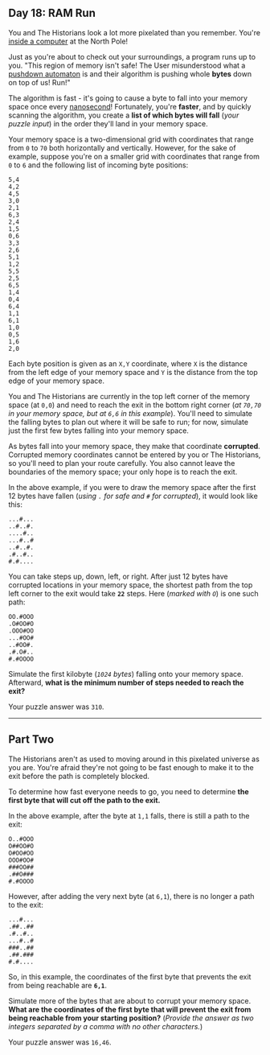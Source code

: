 ## Day 18: RAM Run

You and The Historians look a lot more pixelated than you remember. You're 
[inside a computer](https://adventofcode.com/2017/day/2) at the North Pole!

Just as you're about to check out your surroundings, a program runs up to you. 
"This region of memory isn't safe! The User misunderstood what a 
[pushdown automaton](https://en.wikipedia.org/wiki/Pushdown_automaton) is and their 
algorithm is pushing whole **bytes** down on top of us! Run!"

The algorithm is fast - it's going to cause a byte to fall into your memory space once 
every [nanosecond](https://www.youtube.com/watch?v=9eyFDBPk4Yw)! Fortunately, you're 
**faster**, and by quickly scanning the algorithm, you create a **list of which bytes 
will fall** (_your puzzle input_) in the order they'll land in your memory space.

Your memory space is a two-dimensional grid with coordinates that range from `0` to `70` 
both horizontally and vertically. However, for the sake of example, suppose you're on a 
smaller grid with coordinates that range from `0` to `6` and the following list of 
incoming byte positions:

```
5,4
4,2
4,5
3,0
2,1
6,3
2,4
1,5
0,6
3,3
2,6
5,1
1,2
5,5
2,5
6,5
1,4
0,4
6,4
1,1
6,1
1,0
0,5
1,6
2,0
```

Each byte position is given as an `X,Y` coordinate, where `X` is the distance from the 
left edge of your memory space and `Y` is the distance from the top edge of your memory 
space.

You and The Historians are currently in the top left corner of the memory space 
(at `0,0`) and need to reach the exit in the bottom right corner (_at `70,70` in your 
memory space, but at `6,6` in this example_). You'll need to simulate the falling bytes 
to plan out where it will be safe to run; for now, simulate just the first few bytes 
falling into your memory space.

As bytes fall into your memory space, they make that coordinate **corrupted**. 
Corrupted memory coordinates cannot be entered by you or The Historians, so you'll 
need to plan your route carefully. You also cannot leave the boundaries of the memory 
space; your only hope is to reach the exit.

In the above example, if you were to draw the memory space after the first 12 bytes 
have fallen (_using `.` for safe and `#` for corrupted_), it would look like this:

```
...#...
..#..#.
....#..
...#..#
..#..#.
.#..#..
#.#....
```

You can take steps up, down, left, or right. After just 12 bytes have corrupted 
locations in your memory space, the shortest path from the top left corner to the 
exit would take **`22`** steps. Here (_marked with `O`_) is one such path:

```
OO.#OOO
.O#OO#O
.OOO#OO
...#OO#
..#OO#.
.#.O#..
#.#OOOO
```

Simulate the first kilobyte (_`1024` bytes_) falling onto your memory space. 
Afterward, **what is the minimum number of steps needed to reach the exit?**

Your puzzle answer was `310`.

---

## Part Two

The Historians aren't as used to moving around in this pixelated universe as you are. 
You're afraid they're not going to be fast enough to make it to the exit before the 
path is completely blocked.

To determine how fast everyone needs to go, you need to determine **the first byte 
that will cut off the path to the exit.**

In the above example, after the byte at `1,1` falls, there is still a path to the exit:

```
O..#OOO
O##OO#O
O#OO#OO
OOO#OO#
###OO##
.##O###
#.#OOOO
```

However, after adding the very next byte (at `6,1`), there is no longer a path to 
the exit:

```
...#...
.##..##
.#..#..
...#..#
###..##
.##.###
#.#....
```

So, in this example, the coordinates of the first byte that prevents the exit from 
being reachable are **`6,1`**.

Simulate more of the bytes that are about to corrupt your memory space. **What are 
the coordinates of the first byte that will prevent the exit from being reachable from 
your starting position?** (_Provide the answer as two integers separated by a comma 
with no other characters._)

Your puzzle answer was `16,46`.
